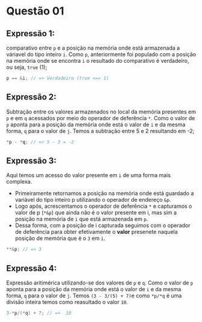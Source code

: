 # Questão 01

## Expressão 1: 

comparativo entre `p` e a posição na memória onde está armazenada a váriavel do tipo inteiro `i`. Como `p`, anteriormente foi populado com a posição na memória onde se encontra `i` o resultado do comparativo é verdadeiro, ou seja, `true` (1);

```c
p == &i; // => Verdadeiro (true <=> 1)
```
## Expressão 2: 

Subtração entre os valores armazenados no local da memória presentes em `p` e em `q` acessados por meio do operador de deferência `*`. Como o valor de `p` aponta para a posição da memória onde está o valor de `i` e da mesma forma, `q` para o valor de `j`. Temos a subtração entre 5 e 2 resultando em -2;

```c
*p - *q; // => 5 - 3 = -2
```

## Expressão 3: 

Aqui temos um acesso do valor presente em `i` de uma forma mais complexa. 
- Primeiramente retornamos a posição na memória onde está guardado a variàvel do tipo inteiro p utilizando o operador de endereço `&p`. 
- Logo após, acrescentamos o operador de deferência `*` e capturamos o valor de p (`*&p`) que ainda não é o valor presente em i, mas sim a posição na memória de `i` que está armazenada em `p`. 
- Dessa forma, com a posição de i capturada seguimos com o operador de deferência para obter efetivamente o **valor** presenete naquela posição de memória que é o `3` em `i`.

```c
**&p; // => 3
```

## Expressão 4: 

Expressão aritimérica utilizando-se dos valores de `p` e `q`. Como o valor de `p` aponta para a posição da memória onde está o valor de `i` e da mesma forma, `q` para o valor de `j`. Temos `(3 - 3/(5) + 7)`e como `*p/*q` é uma divisão inteira temos como reasultado o valor `10`.

```c
3-*p/(*q) + 7; // =>  10
```
